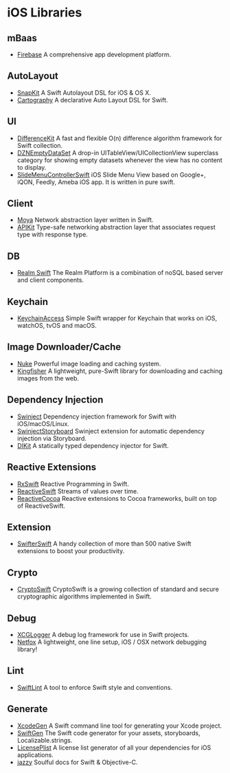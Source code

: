 # iOS Libraries

## mBaas
- [Firebase](https://firebase.google.com/docs/ios/setup) A comprehensive app development platform.

## AutoLayout
- [SnapKit](https://github.com/SnapKit/SnapKit) A Swift Autolayout DSL for iOS & OS X.
- [Cartography](https://github.com/robb/Cartography) A declarative Auto Layout DSL for Swift.

## UI
- [DifferenceKit](https://github.com/ra1028/DifferenceKit) A fast and flexible O(n) difference algorithm framework for Swift collection.
- [DZNEmptyDataSet](https://github.com/dzenbot/DZNEmptyDataSet) A drop-in UITableView/UICollectionView superclass category for showing empty datasets whenever the view has no content to display.
- [SlideMenuControllerSwift](https://github.com/dekatotoro/SlideMenuControllerSwift) iOS Slide Menu View based on Google+, iQON, Feedly, Ameba iOS app. It is written in pure swift.

## Client
- [Moya](https://github.com/Moya/Moya) Network abstraction layer written in Swift.
- [APIKit](https://github.com/ishkawa/APIKit) Type-safe networking abstraction layer that associates request type with response type.

## DB
- [Realm Swift](https://realm.io/docs/swift/latest/) The Realm Platform is a combination of noSQL based server and client components.

## Keychain
- [KeychainAccess](https://github.com/kishikawakatsumi/KeychainAccess) Simple Swift wrapper for Keychain that works on iOS, watchOS, tvOS and macOS.

## Image Downloader/Cache
- [Nuke](https://github.com/kean/Nuke) Powerful image loading and caching system.
- [Kingfisher](https://github.com/onevcat/Kingfisher) A lightweight, pure-Swift library for downloading and caching images from the web.

## Dependency Injection
- [Swinject](https://github.com/Swinject/Swinject) Dependency injection framework for Swift with iOS/macOS/Linux.
- [SwinjectStoryboard](https://github.com/Swinject/SwinjectStoryboard) Swinject extension for automatic dependency injection via Storyboard.
- [DIKit](https://github.com/ishkawa/DIKit) A statically typed dependency injector for Swift.

## Reactive Extensions
- [RxSwift](https://github.com/ReactiveX/RxSwift) Reactive Programming in Swift.
- [ReactiveSwift](https://github.com/ReactiveCocoa/ReactiveSwift) Streams of values over time.
- [ReactiveCocoa](https://github.com/ReactiveCocoa/ReactiveCocoa) Reactive extensions to Cocoa frameworks, built on top of ReactiveSwift.

## Extension
- [SwifterSwift](https://github.com/SwifterSwift/SwifterSwift) A handy collection of more than 500 native Swift extensions to boost your productivity.

## Crypto
- [CryptoSwift](https://github.com/krzyzanowskim/CryptoSwift) CryptoSwift is a growing collection of standard and secure cryptographic algorithms implemented in Swift.

## Debug
- [XCGLogger](https://github.com/DaveWoodCom/XCGLogger) A debug log framework for use in Swift projects.
- [Netfox](https://github.com/kasketis/netfox) A lightweight, one line setup, iOS / OSX network debugging library!

## Lint
- [SwiftLint](https://github.com/realm/SwiftLint) A tool to enforce Swift style and conventions.

## Generate
- [XcodeGen](https://github.com/yonaskolb/XcodeGen) A Swift command line tool for generating your Xcode project.
- [SwiftGen](https://github.com/SwiftGen/SwiftGen) The Swift code generator for your assets, storyboards, Localizable.strings.
- [LicensePlist](https://github.com/mono0926/LicensePlist) A license list generator of all your dependencies for iOS applications.
- [jazzy](https://github.com/realm/jazzy) Soulful docs for Swift & Objective-C.
